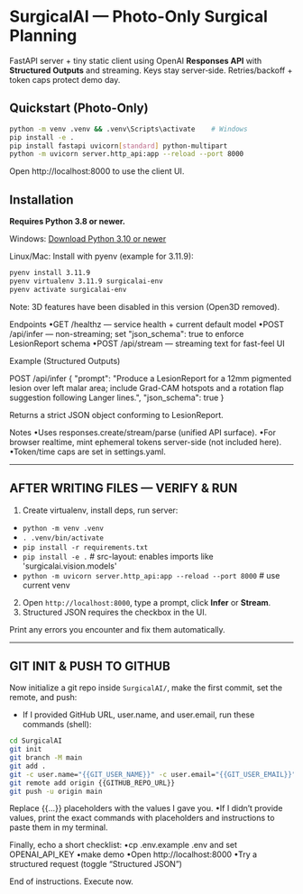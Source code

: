# SurgicalAI — Photo-Only Surgical Planning

FastAPI server + tiny static client using OpenAI **Responses API** with **Structured Outputs** and streaming. Keys stay server‑side. Retries/backoff + token caps protect demo day.

## Quickstart (Photo-Only)

```bash
python -m venv .venv && .venv\Scripts\activate    # Windows
pip install -e .
pip install fastapi uvicorn[standard] python-multipart
python -m uvicorn server.http_api:app --reload --port 8000
```

Open http://localhost:8000 to use the client UI.

## Installation

**Requires Python 3.8 or newer.**

Windows: [Download Python 3.10 or newer](https://www.python.org/downloads/windows/)

Linux/Mac: Install with pyenv (example for 3.11.9):
```bash
pyenv install 3.11.9
pyenv virtualenv 3.11.9 surgicalai-env
pyenv activate surgicalai-env
```

Note: 3D features have been disabled in this version (Open3D removed).

Endpoints
•GET /healthz — service health + current default model
•POST /api/infer — non-streaming; set "json_schema": true to enforce LesionReport schema
•POST /api/stream — streaming text for fast-feel UI

Example (Structured Outputs)

POST /api/infer
{
  "prompt": "Produce a LesionReport for a 12mm pigmented lesion over left malar area; include Grad-CAM hotspots and a rotation flap suggestion following Langer lines.",
  "json_schema": true
}

Returns a strict JSON object conforming to LesionReport.

Notes
•Uses responses.create/stream/parse (unified API surface).
•For browser realtime, mint ephemeral tokens server-side (not included here).
•Token/time caps are set in settings.yaml.

---

## AFTER WRITING FILES — VERIFY & RUN

1) Create virtualenv, install deps, run server:
  - `python -m venv .venv`
  - `. .venv/bin/activate`
  - `pip install -r requirements.txt`
  - `pip install -e .`  # src-layout: enables imports like 'surgicalai.vision.models'
  - `python -m uvicorn server.http_api:app --reload --port 8000`  # use current venv

2) Open `http://localhost:8000`, type a prompt, click **Infer** or **Stream**.
3) Structured JSON requires the checkbox in the UI.

Print any errors you encounter and fix them automatically.

---

## GIT INIT & PUSH TO GITHUB

Now initialize a git repo inside `SurgicalAI/`, make the first commit, set the remote, and push:

- If I provided GitHub URL, user.name, and user.email, run these commands (shell):

```bash
cd SurgicalAI
git init
git branch -M main
git add .
git -c user.name="{{GIT_USER_NAME}}" -c user.email="{{GIT_USER_EMAIL}}" commit -m "feat: initial GPT-wired demo (FastAPI + Responses API + Structured Outputs + streaming)"
git remote add origin {{GITHUB_REPO_URL}}
git push -u origin main
```

Replace {{…}} placeholders with the values I gave you.
•If I didn’t provide values, print the exact commands with placeholders and instructions to paste them in my terminal.

Finally, echo a short checklist:
•cp .env.example .env and set OPENAI_API_KEY
•make demo
•Open http://localhost:8000
•Try a structured request (toggle “Structured JSON”)

End of instructions. Execute now.
